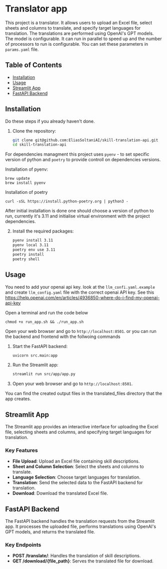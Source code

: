 
# Translator app

This project is a translator. It allows users to upload an Excel file, select sheets and columns to translate, and specify target languages for translation. The translations are performed using OpenAI's GPT models.
The model is configurable. It can run in parallel to speed up and the number of processors to run is configurable. You can set these parameters in `params.yaml` file.

## Table of Contents

- [Installation](#installation)
- [Usage](#usage)
- [Streamlit App](#streamlit-app)
- [FastAPI Backend](#fastapi-backend)

## Installation
Do these steps if you already haven't done.
1. Clone the repository:
    ```bash
    git clone git@github.com:EliasSoltaniAI/skill-translation-api.git
    cd skill-translation-api
    ```
For dependencies managment this project uses `pyenv` - to set specific version of python and `poetry` to provide controll on dependencies versions.

Installation of pyenv:
```
brew update
brew install pyenv
```
Installation of poetry 
```
curl -sSL https://install.python-poetry.org | python3 -
```

After initial installation is done one should choose a version of python to run, currently it's 3.11 and initialise virtual environment with the project dependencies.

2. Install the required packages:
    ```bash
    pyenv install 3.11
    pyenv local 3.11
    poetry env use 3.11
    poetry install
    poetry shell
    ```

## Usage
You need to add your openai api key. look at the `llm_confi.yaml.example` and create `llm_config.yaml` file with the correct openai API key. See this https://help.openai.com/en/articles/4936850-where-do-i-find-my-openai-api-key


Open a terminal and run the code below
```
chmod +x run_app.sh && ./run_app.sh
```
Open your web browser and go to `http://localhost:8501`.
or you can run the backend and frontend with the follwoing commands
1. Start the FastAPI backend:
    ```bash
    uvicorn src.main:app
    ```

2. Run the Streamlit app:
    ```bash
    streamlit run src/app/app.py
    ```

3. Open your web browser and go to `http://localhost:8501`.

You can find the created output files in the translated_files directory that the app creates.

## Streamlit App

The Streamlit app provides an interactive interface for uploading the Excel file, selecting sheets and columns, and specifying target languages for translation.

### Key Features

- **File Upload**: Upload an Excel file containing skill descriptions.
- **Sheet and Column Selection**: Select the sheets and columns to translate.
- **Language Selection**: Choose target languages for translation.
- **Translation**: Send the selected data to the FastAPI backend for translation.
- **Download**: Download the translated Excel file.

## FastAPI Backend

The FastAPI backend handles the translation requests from the Streamlit app. It processes the uploaded file, performs translations using OpenAI's GPT models, and returns the translated file.

### Key Endpoints

- **POST /translate/**: Handles the translation of skill descriptions.
- **GET /download/{file_path}**: Serves the translated file for download.
